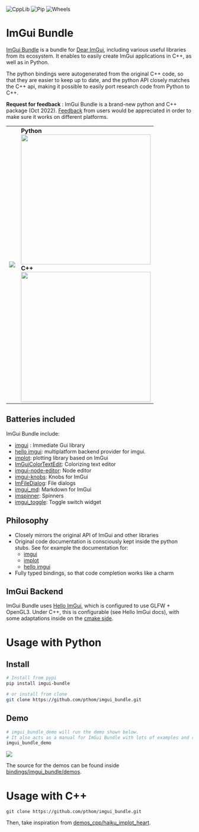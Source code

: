 ![CppLib](https://github.com/pthom/imgui_bundle/workflows/CppLib/badge.svg)
![Pip](https://github.com/pthom/imgui_bundle/workflows/Pip/badge.svg)
![Wheels](https://github.com/pthom/imgui_bundle/workflows/Wheels/badge.svg)


# ImGui Bundle
[ImGui Bundle](https://github.com/pthom/imgui_bundle) is a bundle for [Dear ImGui](https://github.com/ocornut/imgui.git), including various useful libraries from its ecosystem.
It enables to easily create ImGui applications in C++, as well as in Python.

The python bindings were autogenerated from the original C++ code, so that they are easier to keep up to date, and the python API closely matches the C++ api, making it possible to easily port research code from Python to C++.

__Request for feedback__ : ImGui Bundle is a brand-new python and C++ package (Oct 2022). [Feedback](https://github.com/pthom/imgui_bundle/issues/10) from users would be appreciated in order to make sure it works on different platforms.

<table>
<tr>
    <td> <img src="https://traineq.org/imgui_bundle_doc/heart.gif"> </td>
    <td>  
      <b>Python</b><br>
      <img src="https://traineq.org/imgui_bundle_doc/heart_code2.png" width="350"><br>
      <b>C++</b><br>
      <img src="https://traineq.org/imgui_bundle_doc/heart_code_cpp2.png" width="350"><br>
    </td> 
</tr>
</table>


## Batteries included
ImGui Bundle include:
* [imgui](https://github.com/ocornut/imgui.git) : Immediate Gui library
* [hello imgui](https://github.com/pthom/hello_imgui.git): multiplatform backend provider for imgui.
* [implot](https://github.com/epezent/implot): plotting library based on ImGui
* [ImGuiColorTextEdit](https://github.com/BalazsJako/ImGuiColorTextEdit): Colorizing text editor
* [imgui-node-editor](https://github.com/thedmd/imgui-node-editor): Node editor
* [imgui-knobs](https://github.com/altschuler/imgui-knobs): Knobs for ImGui
* [ImFileDialog](https://github.com/pthom/ImFileDialog.git): File dialogs 
* [imgui_md](https://github.com/mekhontsev/imgui_md.git): Markdown for ImGui
* [imspinner](https://github.com/dalerank/imspinner): Spinners 
* [imgui_toggle](https://github.com/cmdwtf/imgui_toggle): Toggle switch widget

## Philosophy
* Closely mirrors the original API of ImGui and other libraries
* Original code documentation is consciously kept inside the python stubs. See for example the documentation for:
    * [imgui](https://github.com/pthom/imgui_bundle/blob/main/bindings/imgui_bundle/imgui.pyi)
    * [implot](https://github.com/pthom/imgui_bundle/blob/main/bindings/imgui_bundle/implot.pyi)
    * [hello imgui](https://github.com/pthom/imgui_bundle/blob/main/bindings/imgui_bundle/hello_imgui.pyi)
* Fully typed bindings, so that code completion works like a charm


## ImGui Backend

ImGui Bundle uses [Hello ImGui](https://github.com/pthom/hello_imgui), which is configured to use GLFW + OpenGL3.
Under C++, this is configurable (see Hello ImGui docs), with some adaptations inside on the [cmake side](cmake/add_hello_imgui.cmake).

# Usage with Python

## Install

````bash
# Install from pypi
pip install imgui-bundle

# or install from clone
git clone https://github.com/pthom/imgui_bundle.git
````

## Demo

````bash
# imgui_bundle_demo will run the demo shown below. 
# It also acts as a manual for ImGui Bundle with lots of examples and related code source.
imgui_bundle_demo 
````

<img src="https://traineq.org/imgui_bundle_doc/demo_bundle.gif">

The source for the demos can be found inside [bindings/imgui_bundle/demos](bindings/imgui_bundle/demos).

# Usage with C++

````
git clone https://github.com/pthom/imgui_bundle.git
````

Then, take inspiration from [demos_cpp/haiku_implot_heart](demos_cpp/haiku_implot_heart).
